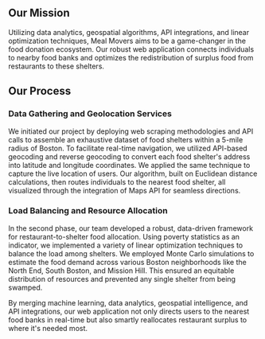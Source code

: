 ## Our Mission
Utilizing data analytics, geospatial algorithms, API integrations, and linear optimization techniques, Meal Movers aims to be a game-changer in the food donation ecosystem. Our robust web application connects individuals to nearby food banks and optimizes the redistribution of surplus food from restaurants to these shelters.

## Our Process

### Data Gathering and Geolocation Services
We initiated our project by deploying web scraping methodologies and API calls to assemble an exhaustive dataset of food shelters within a 5-mile radius of Boston. To facilitate real-time navigation, we utilized API-based geocoding and reverse geocoding to convert each food shelter's address into latitude and longitude coordinates. We applied the same technique to capture the live location of users. Our algorithm, built on Euclidean distance calculations, then routes individuals to the nearest food shelter, all visualized through the integration of Maps API for seamless directions.

### Load Balancing and Resource Allocation
In the second phase, our team developed a robust, data-driven framework for restaurant-to-shelter food allocation. Using poverty statistics as an indicator, we implemented a variety of linear optimization techniques to balance the load among shelters. We employed Monte Carlo simulations to estimate the food demand across various Boston neighborhoods like the North End, South Boston, and Mission Hill. This ensured an equitable distribution of resources and prevented any single shelter from being swamped.

By merging machine learning, data analytics, geospatial intelligence, and API integrations, our web application not only directs users to the nearest food banks in real-time but also smartly reallocates restaurant surplus to where it's needed most.
